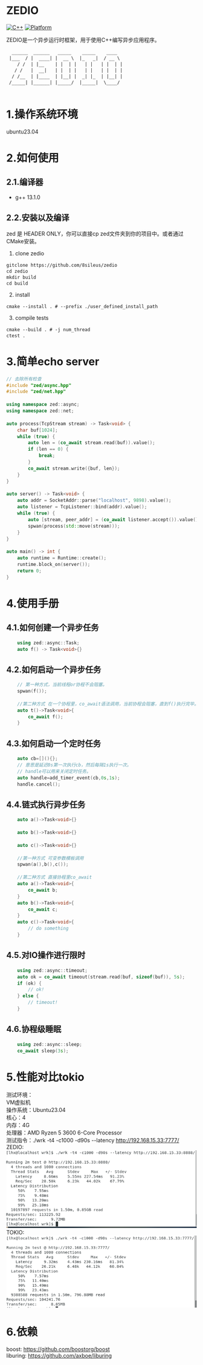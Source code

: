 # ZEDIO 
[![C++](https://img.shields.io/badge/language-C++-blue.svg)](https://isocpp.org/)
[![Platform](https://img.shields.io/badge/platform-linux%20-lightgrey.svg)](https://www.kernel.org/)  

ZEDIO是一个异步运行时框架，用于使用C++编写异步应用程序。
```
  ______  ______   _____    _____    ____  
 |___  / |  ____| |  __ \  |_   _|  / __ \ 
    / /  | |__    | |  | |   | |   | |  | |
   / /   |  __|   | |  | |   | |   | |  | |
  / /__  | |____  | |__| |  _| |_  | |__| |
 /_____| |______| |_____/  |_____|  \____/ 
                                                                       
```
# 1.操作系统环境
ubuntu23.04
# 2.如何使用
## 2.1.编译器
- g++ 13.1.0
## 2.2.安装以及编译
zed 是 HEADER ONLY，你可以直接cp zed文件夹到你的项目中。或者通过CMake安装。
1. clone zedio
```
gitclone https://github.com/8sileus/zedio
cd zedio
mkdir build
cd build
```
2. install
```
cmake --install . # --prefix ./user_defined_install_path 
```
3. compile tests
```
cmake --build . # -j num_thread
ctest .
```

# 3.简单echo server
``` C++
// 去除所有检查
#include "zed/async.hpp"
#include "zed/net.hpp"

using namespace zed::async;
using namespace zed::net;

auto process(TcpStream stream) -> Task<void> {
    char buf[1024];
    while (true) {
        auto len = (co_await stream.read(buf)).value();
        if (len == 0) {
            break;
        }
        co_await stream.write({buf, len});
    }
}

auto server() -> Task<void> {
    auto addr = SocketAddr::parse("localhost", 9898).value();
    auto listener = TcpListener::bind(addr).value();
    while (true) {
        auto [stream, peer_addr] = (co_await listener.accept()).value();
        spwan(process(std::move(stream)));
    }
}

auto main() -> int {
    auto runtime = Runtime::create();
    runtime.block_on(server());
    return 0;
}
```
# 4.使用手册
## 4.1.如何创建一个异步任务
```C++
    using zed::async::Task;
    auto f() -> Task<void>{}
```
## 4.2.如何启动一个异步任务
```C++
    // 第一种方式，当前线程or协程不会阻塞。
    spwan(f());

    //第二种方式 在一个协程里，co_await语法调用，当前协程会阻塞，直到f()执行完毕。
    auto t()->Task<void>{
        co_await f();
    }
```
## 4.3.如何启动一个定时任务
```C++
    auto cb=[](){};
    // 意思是延迟0s第一次执行cb，然后每隔1s执行一次。
    // handle可以用来关闭定时任务。
    auto handle=add_timer_event(cb,0s,1s);
    handle.cancel();
```
## 4.4.链式执行异步任务
```C++
    auto a()->Task<void>{}

    auto b()->Task<void>{}

    auto c()->Task<void>{}

    //第一种方式 可变参数模板调用
    spwan(a(),b(),c());

    //第二种方式 直接协程里co_await
    auto a()->Task<void>{
        co_await b;
    }
    auto b()->Task<void>{
        co_await c;
    }
    auto c()->Task<void>{
        // do something
    }
```
## 4.5.对IO操作进行限时
```C++
    using zed::async::timeout;
    auto ok = co_await timeout(stream.read(buf, sizeof(buf)), 5s);
    if (ok) {
        // ok!
    } else {
        // timeout!
    }
```
## 4.6.协程级睡眠
```C++
    using zed::async::sleep;
    co_await sleep(3s);
```

# 5.性能对比tokio
测试环境：  
VM虚拟机   
操作系统：Ubuntu23.04  
核心：4    
内存：4G  
处理器：AMD Ryzen 5 3600 6-Core Processor  
测试指令：./wrk -t4 -c1000 -d90s --latency http://192.168.15.33:7777/   
ZEDIO:  
![](./doc/png/zedio_benchmark.png)  
TOKIO:  
![](./doc/png/tokio_benchmark.png)  


# 6.依赖
boost: https://github.com/boostorg/boost   
liburing: https://github.com/axboe/liburing

